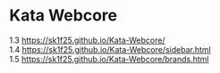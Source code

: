 # Kata Webcore  
1.3 https://sk1f25.github.io/Kata-Webcore/  
1.4 https://sk1f25.github.io/Kata-Webcore/sidebar.html  
1.5 https://sk1f25.github.io/Kata-Webcore/brands.html  
